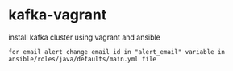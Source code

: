 # kafka-vagrant
install kafka cluster using vagrant and ansible

    for email alert change email id in "alert_email" variable in ansible/roles/java/defaults/main.yml file
